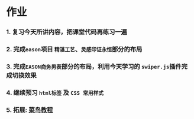 # 作业

### 1. 复习今天所讲内容，把课堂代码再练习一遍

### 2. 完成`eason`项目 `精湛工艺`、`灵感印证永恒`部分的布局

### 3. 完成`EASON商务男表`部分的布局，利用今天学习的 `swiper.js`插件完成切换效果

### 4. 继续预习 `html标签` 及 `CSS 常用样式`

### 5. 拓展: [菜鸟教程](http://www.runoob.com/)

